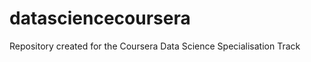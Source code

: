 datasciencecoursera
===================

Repository created for the Coursera Data Science Specialisation Track


